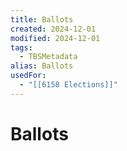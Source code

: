 ```yaml
---
title: Ballots
created: 2024-12-01
modified: 2024-12-01
tags:
  - TBSMetadata
alias: Ballots
usedFor:
  - "[[6158 Elections]]"
---
```

# Ballots
